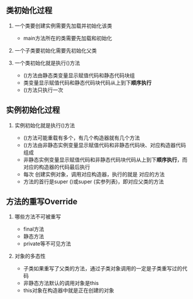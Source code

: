 ## 类初始化过程

1. 一个类要创建实例需要先加载并初始化该类
   * main方法所在的类需要先加载和初始化

2. 一个子类要初始化需要先初始化父类
3. 一个类初始化就是执行<clinit>()方法
   * <clinit>()方法由静态类变量显示赋值代码和静态代码块组
   * 类变量显示赋值代码和静态代码块代码从上到下**顺序执行**
   * <clinit>()方法只执行一次

## 实例初始化过程

1. 实例初始化就是执行<init>()方法
   * <init>()方法可能重载有多个，有几个构造器就有几个<init>方法
   * <init>()方法由非静态实例变量显示赋值代码和非静态代码块、对应构造器代码组成
   * 非静态实例变量显示赋值代码和非静态代码块代码从上到下**顺序执行**，而对应的构造器的代码最后执行
   * 每次 创建实例对象，调用对应构造器，执行的就是 对应的<init>方法
   * <init>方法的首行是super ()或super (实参列表)，即对应父类的<init>方法

## 方法的重写Override

1. 哪些方法不可被重写
   * final方法
   * 静态方法
   * private等不可见方法

2. 对象的多态性
   * 子类如果重写了父类的方法，通过子类对象调用的一定是子类重写过的代码
   * 非静态方法默认的调用对象是this
   * this对象在构造器中就是正在创建的对象
